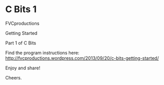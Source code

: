 C Bits 1
========

FVCproductions

Getting Started

Part 1 of C Bits

Find the program instructions here: http://fvcproductions.wordpress.com/2013/09/20/c-bits-getting-started/

Enjoy and share!

Cheers.
